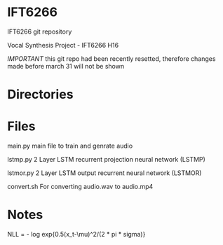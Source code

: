 # IFT6266
IFT6266 git repository

Vocal Synthesis Project - IFT6266 H16

*IMPORTANT* this git repo had been recently resetted, therefore changes made before march 31 will not be shown

# Directories

# Files
main.py
main file to train and genrate audio

lstmp.py
2 Layer LSTM recurrent projection neural network (LSTMP)

lstmor.py
2 Layer LSTM output recurrent neural network (LSTMOR)

convert.sh
For converting audio.wav to audio.mp4

# Notes
NLL = - log exp{0.5(x_t-\mu)^2/(2 * pi * sigma)}
